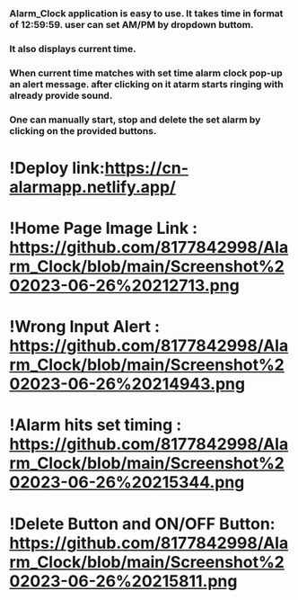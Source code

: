 ### Alarm_Clock application is easy to use. It takes time in format of 12:59:59. user can set AM/PM by dropdown buttom.
### It also displays current time.
### When current time matches with set time alarm clock pop-up an alert message. after clicking on it atarm starts ringing with already provide sound.
### One can manually start, stop and delete the set alarm by clicking on the provided buttons.

# !Deploy link:https://cn-alarmapp.netlify.app/

 # !Home Page Image Link : https://github.com/8177842998/Alarm_Clock/blob/main/Screenshot%202023-06-26%20212713.png
 # !Wrong Input Alert : https://github.com/8177842998/Alarm_Clock/blob/main/Screenshot%202023-06-26%20214943.png
 # !Alarm hits set timing : https://github.com/8177842998/Alarm_Clock/blob/main/Screenshot%202023-06-26%20215344.png
 # !Delete Button and ON/OFF Button: https://github.com/8177842998/Alarm_Clock/blob/main/Screenshot%202023-06-26%20215811.png
